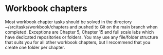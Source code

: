 # Workbook chapters

Most workbook chapter tasks should be solved in the directory ~/src/tasks/workbook/chapters and pushed to Git on the main branch when completed. Exceptions are Chapter 5, Chapter 15 and full scale labs which have dedicated repositories or folders.
You may use any file/folder structure that suits you for all other workbook chapters, but I recommend that you create one folder per chapter.
